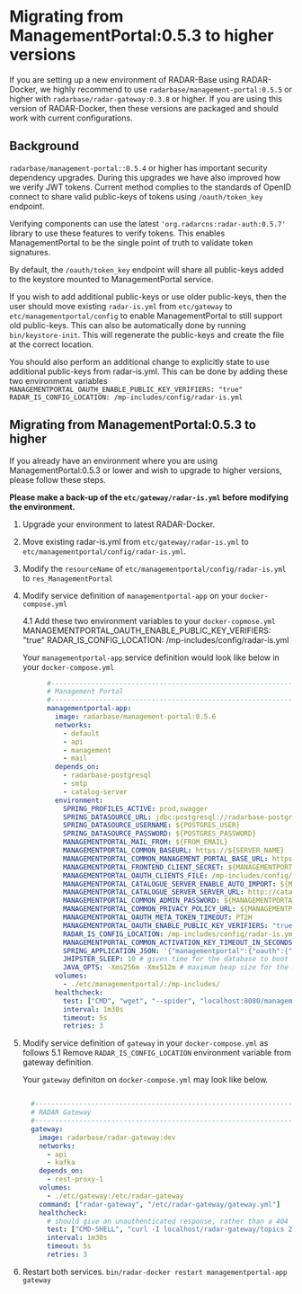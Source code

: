 # Migrating from ManagementPortal:0.5.3 to higher versions

If you are setting up a new environment of RADAR-Base using RADAR-Docker, we highly recommend to use `radarbase/management-portal:0.5.5` or higher with `radarbase/radar-gateway:0.3.8` or higher.
If you are using this version of RADAR-Docker, then these versions are packaged and should work with current configurations.

## Background
`radarbase/management-portal::0.5.4` or higher has important security dependency upgrades. During this upgrades we have also improved how we verify JWT tokens.
Current method complies to the standards of OpenID connect to share valid public-keys of tokens using `/oauth/token_key` endpoint. 

Verifying components can use the latest `'org.radarcns:radar-auth:0.5.7'` library to use these features to verify tokens.
This enables ManagementPortal to be the single point of truth to validate token signatures.
 
By default, the `/oauth/token_key` endpoint will share all public-keys added to the keystore mounted to ManagementPortal service.

If you wish to add additional public-keys or use older public-keys, then the user should move existing `radar-is.yml` from `etc/gateway` to `etc/managementportal/config` to enable ManagementPortal to still support old public-keys.
This can also be automatically done by running `bin/keystore-init`. This will regenerate the public-keys and create the file at the correct location.

You should also perform an additional change to explicitly state to use additional public-keys from radar-is.yml.
This can be done by adding these two environment variables
    ```
    MANAGEMENTPORTAL_OAUTH_ENABLE_PUBLIC_KEY_VERIFIERS: "true"
    RADAR_IS_CONFIG_LOCATION: /mp-includes/config/radar-is.yml
    ``` 

## Migrating from ManagementPortal:0.5.3 to higher
If you already have an environment where you are using ManagementPortal:0.5.3 or lower and wish to upgrade to higher versions, please follow these steps.

**Please make a back-up of the `etc/gateway/radar-is.yml` before modifying the environment.**
 
1. Upgrade your environment to latest RADAR-Docker.
2. Move existing radar-is.yml from `etc/gateway/radar-is.yml` to `etc/managementportal/config/radar-is.yml`. 
3. Modify the `resourceName` of `etc/managementportal/config/radar-is.yml` to `res_ManagementPortal`
4. Modify service definition of `managementportal-app` on your `docker-compose.yml`

    4.1 Add these two environment variables to your `docker-copmose.yml`
        MANAGEMENTPORTAL_OAUTH_ENABLE_PUBLIC_KEY_VERIFIERS: "true"
        RADAR_IS_CONFIG_LOCATION: /mp-includes/config/radar-is.yml
        
    Your `managementportal-app` service definition would look like below in your `docker-compose.yml`
    
    ```yaml
          #---------------------------------------------------------------------------#
          # Management Portal                                                         #
          #---------------------------------------------------------------------------#
          managementportal-app:
            image: radarbase/management-portal:0.5.6
            networks:
              - default
              - api
              - management
              - mail
            depends_on:
              - radarbase-postgresql
              - smtp
              - catalog-server
            environment:
              SPRING_PROFILES_ACTIVE: prod,swagger
              SPRING_DATASOURCE_URL: jdbc:postgresql://radarbase-postgresql:5432/managementportal
              SPRING_DATASOURCE_USERNAME: ${POSTGRES_USER}
              SPRING_DATASOURCE_PASSWORD: ${POSTGRES_PASSWORD}
              MANAGEMENTPORTAL_MAIL_FROM: ${FROM_EMAIL}
              MANAGEMENTPORTAL_COMMON_BASEURL: https://${SERVER_NAME}
              MANAGEMENTPORTAL_COMMON_MANAGEMENT_PORTAL_BASE_URL: https://${SERVER_NAME}/managementportal
              MANAGEMENTPORTAL_FRONTEND_CLIENT_SECRET: ${MANAGEMENTPORTAL_FRONTEND_CLIENT_SECRET}
              MANAGEMENTPORTAL_OAUTH_CLIENTS_FILE: /mp-includes/config/oauth_client_details.csv
              MANAGEMENTPORTAL_CATALOGUE_SERVER_ENABLE_AUTO_IMPORT: ${MANAGEMENTPORTAL_CATALOGUE_SERVER_ENABLE_AUTO_IMPORT}
              MANAGEMENTPORTAL_CATALOGUE_SERVER_SERVER_URL: http://catalog-server:9010/source-types
              MANAGEMENTPORTAL_COMMON_ADMIN_PASSWORD: ${MANAGEMENTPORTAL_COMMON_ADMIN_PASSWORD}
              MANAGEMENTPORTAL_COMMON_PRIVACY_POLICY_URL: ${MANAGEMENTPORTAL_COMMON_PRIVACY_POLICY_URL}
              MANAGEMENTPORTAL_OAUTH_META_TOKEN_TIMEOUT: PT2H
              MANAGEMENTPORTAL_OAUTH_ENABLE_PUBLIC_KEY_VERIFIERS: "true"
              RADAR_IS_CONFIG_LOCATION: /mp-includes/config/radar-is.yml
              MANAGEMENTPORTAL_COMMON_ACTIVATION_KEY_TIMEOUT_IN_SECONDS: 172800
              SPRING_APPLICATION_JSON: '{"managementportal":{"oauth":{"checkingKeyAliases":["${MANAGEMENTPORTAL_OAUTH_CHECKING_KEY_ALIASES_0}","${MANAGEMENTPORTAL_OAUTH_CHECKING_KEY_ALIASES_1}"]}}}'
              JHIPSTER_SLEEP: 10 # gives time for the database to boot before the application
              JAVA_OPTS: -Xms256m -Xmx512m # maximum heap size for the JVM running ManagementPortal, increase this as necessary
            volumes:
              - ./etc/managementportal/:/mp-includes/
            healthcheck:
              test: ["CMD", "wget", "--spider", "localhost:8080/managementportal/oauth/token_key"]
              interval: 1m30s
              timeout: 5s
              retries: 3
    ```

5. Modify service definition of `gateway` in your `docker-compose.yml` as follows
    5.1   Remove `RADAR_IS_CONFIG_LOCATION` environment variable from gateway definition.
    
    Your `gateway` definiton on `docker-compose.yml` may look like below.
    ```yaml

      #---------------------------------------------------------------------------#
      # RADAR Gateway                                                             #
      #---------------------------------------------------------------------------#
      gateway:
        image: radarbase/radar-gateway:dev
        networks:
          - api
          - kafka
        depends_on:
          - rest-proxy-1
        volumes:
          - ./etc/gateway:/etc/radar-gateway
        command: ["radar-gateway", "/etc/radar-gateway/gateway.yml"]
        healthcheck:
          # should give an unauthenticated response, rather than a 404
          test: ["CMD-SHELL", "curl -I localhost/radar-gateway/topics 2>&1 | grep -q 401 || exit 1"]
          interval: 1m30s
          timeout: 5s
          retries: 3

    ```
6. Restart both services.
    `bin/radar-docker restart managementportal-app gateway`

    
        